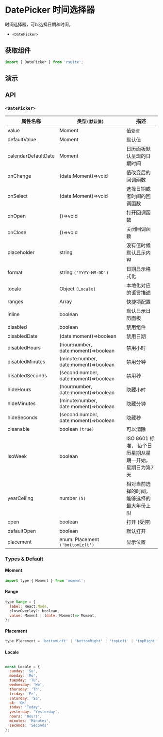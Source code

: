 # DatePicker 时间选择器 [<i class="icon icon-edit2" ></i>](https://github.com/rsuite/rsuite.github.io/blob/master/src/components/date-picker/index.md)

时间选择器，可以选择日期和时间。

- `<DatePicker>`


## 获取组件


```js
import { DatePicker } from 'rsuite';
```

## 演示

<!--{demo}-->


## API

### `<DatePicker>`

| 属性名称            | 类型`(默认值)`                        | 描述                                                    |
| ------------------- | ------------------------------------- | ------------------------------------------------------- |
| value               | Moment                                | 值`受控`                                                |
| defaultValue        | Moment                                | 默认值                                                  |
| calendarDefaultDate | Moment                                | 日历面板默认呈现的日期时间                              |
| onChange            | (date:Moment)=>void                   | 值改变后的回调函数                                      |
| onSelect            | (date:Moment)=>void                   | 选择日期或者时间的回调函数                              |
| onOpen              | ()=>void                              | 打开回调函数                                            |
| onClose             | ()=>void                              | 关闭回调函数                                            |
| placeholder         | string                                | 没有值时候默认显示内容                                  |
| format              | string `('YYYY-MM-DD')`               | 日期显示格式化                                          |
| locale              | Object `(Locale)`                     | 本地化对应的语言描述                                    |
| ranges              | Array<Range>                          | 快捷项配置                                              |
| inline              | boolean                               | 默认显示日历面板                                        |
| disabled            | boolean                               | 禁用组件                                                |
| disabledDate        | (date:moment)=>boolean                | 禁用日期                                                |
| disabledHours       | (hour:number, date:moment)=>boolean   | 禁用小时                                                |
| disabledMinutes     | (minute:number, date:moment)=>boolean | 禁用分钟                                                |
| disabledSeconds     | (second:number, date:moment)=>boolean | 禁用秒                                                  |
| hideHours           | (hour:number, date:moment)=>boolean   | 隐藏小时                                                |
| hideMinutes         | (minute:number, date:moment)=>boolean | 隐藏分钟                                                |
| hideSeconds         | (second:number, date:moment)=>boolean | 隐藏秒                                                  |
| cleanable           | boolean `(true)`                      | 可以清除                                                |
| isoWeek             | boolean                               | ISO 8601 标准， 每个日历星期从星期一开始，星期日为第7天 |
| yearCeiling         | number `(5)`                          | 相对当前选择的时间，能够选择的最大年份上限              |
| open                | boolean                               | 打开 (受控)                                             |
| defaultOpen         | boolean                               | 默认打开                                                |
| placement           | enum: Placement `('bottomLeft')`      | 显示位置                                                |

### Types & Default

#### Moment

```js
import type { Moment } from 'moment';
```

#### Range

```js
type Range = {
  label: React.Node,
  closeOverlay?: boolean,
  value: Moment | (date: Moment)=> Moment,
};
```

#### Placement

```js
type Placement = 'bottomLeft' | 'bottomRight' | 'topLeft' | 'topRight' | 'leftTop' | 'rightTop' | 'leftBottom' | 'rightBottom';

```

#### Locale

```js

const Locale = {
  sunday: 'Su',
  monday: 'Mo',
  tuesday: 'Tu',
  wednesday: 'We',
  thursday: 'Th',
  friday: 'Fr',
  saturday: 'Sa',
  ok: 'OK',
  today: 'Today',
  yesterday: 'Yesterday',
  hours: 'Hours',
  minutes: 'Minutes',
  seconds: 'Seconds'
};

```

